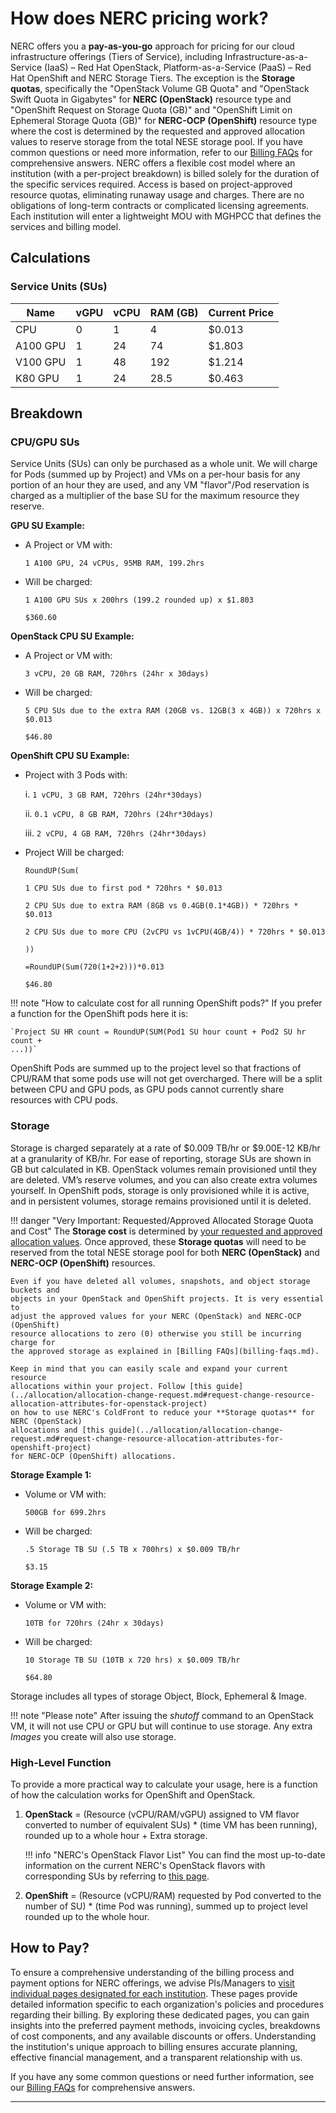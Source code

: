 # How does NERC pricing work?

NERC offers you a **pay-as-you-go** approach for pricing for our cloud infrastructure
offerings (Tiers of Service), including Infrastructure-as-a-Service (IaaS) – Red
Hat OpenStack, Platform-as-a-Service (PaaS) – Red Hat OpenShift and NERC Storage
Tiers. The exception is the **Storage quotas**, specifically the "OpenStack Volume
GB Quota" and "OpenStack Swift Quota in Gigabytes" for **NERC (OpenStack)** resource
type and "OpenShift Request on Storage Quota (GB)" and "OpenShift Limit on
Ephemeral Storage Quota (GB)" for **NERC-OCP (OpenShift)** resource type where
the cost is determined by the requested and approved allocation values to reserve
storage from the total NESE storage pool. If you have common questions or need
more information, refer to our [Billing FAQs](billing-faqs.md) for comprehensive
answers. NERC offers a flexible cost model where an institution (with a
per-project breakdown) is billed solely for the duration of the specific services
required. Access is based on project-approved resource quotas, eliminating runaway
usage and charges. There are no obligations of long-term contracts or complicated
licensing agreements. Each institution will enter a lightweight MOU with MGHPCC
that defines the services and billing model.

## Calculations

### Service Units (SUs)

| Name | vGPU | vCPU | RAM (GB) | Current Price |
| - | - | - | - | - |
| CPU | 0 | 1 | 4 | $0.013 |
| A100 GPU | 1 | 24 | 74 | $1.803 |
| V100 GPU | 1 | 48 | 192 | $1.214 |
| K80 GPU | 1 | 24 | 28.5 | $0.463 |

## Breakdown

### CPU/GPU SUs

Service Units (SUs) can only be purchased as a whole unit. We will charge for
Pods (summed up by Project) and VMs on a per-hour basis for any portion of an
hour they are used, and any VM "flavor"/Pod reservation is charged as a multiplier
of the base SU for the maximum resource they reserve.

**GPU SU Example:**

- A Project or VM with:

    `1 A100 GPU, 24 vCPUs, 95MB RAM, 199.2hrs`

- Will be charged:

    `1 A100 GPU SUs x 200hrs (199.2 rounded up) x $1.803`

    `$360.60`

**OpenStack CPU SU Example:**

- A Project or VM with:

    `3 vCPU, 20 GB RAM, 720hrs (24hr x 30days)`

- Will be charged:

    `5 CPU SUs due to the extra RAM (20GB vs. 12GB(3 x 4GB)) x 720hrs x $0.013`

    `$46.80`

**OpenShift CPU SU Example:**

- Project with 3 Pods with:

    i. `1 vCPU, 3 GB RAM, 720hrs (24hr*30days)`

    ii. `0.1 vCPU, 8 GB RAM, 720hrs (24hr*30days)`

    iii. `2 vCPU, 4 GB RAM, 720hrs (24hr*30days)`

- Project Will be charged:

    `RoundUP(Sum(`

    `1 CPU SUs due to first pod * 720hrs * $0.013`

    `2 CPU SUs due to extra RAM (8GB vs 0.4GB(0.1*4GB)) * 720hrs * $0.013`

    `2 CPU SUs due to more CPU (2vCPU vs 1vCPU(4GB/4)) * 720hrs * $0.013`

    `))`

    `=RoundUP(Sum(720(1+2+2)))*0.013`

    `$46.80`

!!! note "How to calculate cost for all running OpenShift pods?"
    If you prefer a function for the OpenShift pods here it is:

    `Project SU HR count = RoundUP(SUM(Pod1 SU hour count + Pod2 SU hr count +
    ...))`

OpenShift Pods are summed up to the project level so that fractions of CPU/RAM
that some pods use will not get overcharged. There will be a split between CPU and
GPU pods, as GPU pods cannot currently share resources with CPU pods.

### Storage

Storage is charged separately at a rate of $0.009 TB/hr or $9.00E-12 KB/hr at a
granularity of KB/hr. For ease of reporting, storage SUs are shown in GB but calculated
in KB. OpenStack volumes remain provisioned until they are deleted. VM’s reserve
volumes, and you can also create extra volumes yourself. In OpenShift pods, storage
is only provisioned while it is active, and in persistent volumes, storage remains
provisioned until it is deleted.

!!! danger "Very Important: Requested/Approved Allocated Storage Quota and Cost"
    The **Storage cost** is determined by
    [your requested and approved allocation values](../allocation/allocation-details.md#pi-and-manager-view).
    Once approved, these **Storage quotas** will need to be reserved from the
    total NESE storage pool for both **NERC (OpenStack)** and **NERC-OCP (OpenShift)**
    resources.

    Even if you have deleted all volumes, snapshots, and object storage buckets and
    objects in your OpenStack and OpenShift projects. It is very essential to
    adjust the approved values for your NERC (OpenStack) and NERC-OCP (OpenShift)
    resource allocations to zero (0) otherwise you still be incurring charge for
    the approved storage as explained in [Billing FAQs](billing-faqs.md).

    Keep in mind that you can easily scale and expand your current resource
    allocations within your project. Follow [this guide](../allocation/allocation-change-request.md#request-change-resource-allocation-attributes-for-openstack-project)
    on how to use NERC's ColdFront to reduce your **Storage quotas** for NERC (OpenStack)
    allocations and [this guide](../allocation/allocation-change-request.md#request-change-resource-allocation-attributes-for-openshift-project)
    for NERC-OCP (OpenShift) allocations.

**Storage Example 1:**

- Volume or VM with:

    `500GB for 699.2hrs`

- Will be charged:

    `.5 Storage TB SU (.5 TB x 700hrs) x $0.009 TB/hr`

    `$3.15`

**Storage Example 2:**

- Volume or VM with:

    `10TB for 720hrs (24hr x 30days)`

- Will be charged:

    `10 Storage TB SU (10TB x 720 hrs) x $0.009 TB/hr`

    `$64.80`

Storage includes all types of storage Object, Block, Ephemeral & Image.

!!! note "Please note"
    After issuing the *shutoff* command to an OpenStack VM, it will not use CPU
    or GPU but will continue to use storage. Any extra *Images* you create will
    also use storage.

### High-Level Function

To provide a more practical way to calculate your usage, here is a function of
how the calculation works for OpenShift and OpenStack.

1. **OpenStack** = (Resource (vCPU/RAM/vGPU) assigned to VM flavor converted to
number of equivalent SUs) * (time VM has been running), rounded up to a whole
hour + Extra storage.

    !!! info "NERC's OpenStack Flavor List"
        You can find the most up-to-date information on the current NERC's OpenStack
        flavors with corresponding SUs by referring to [this page](../../openstack/create-and-connect-to-the-VM/flavors.md).

2. **OpenShift** =  (Resource (vCPU/RAM) requested by Pod converted to the number
of SU) * (time Pod was running), summed up to project level rounded up to the whole
hour.

## How to Pay?

To ensure a comprehensive understanding of the billing process and payment options
for NERC offerings, we advise PIs/Managers to [visit individual pages designated
for each institution](billing-process-for-my-institution.md). These pages provide
detailed information specific to each organization's policies and procedures
regarding their billing. By exploring these dedicated pages, you can gain insights
into the preferred payment methods, invoicing cycles, breakdowns of cost components,
and any available discounts or offers. Understanding the institution's unique
approach to billing ensures accurate planning, effective financial management,
and a transparent relationship with us.

If you have any some common questions or need further information, see our
[Billing FAQs](billing-faqs.md) for comprehensive answers.

---
